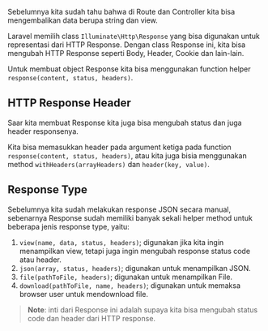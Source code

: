 Sebelumnya kita sudah tahu bahwa di Route dan Controller kita bisa mengembalikan data berupa string dan view.

Laravel memilih class `Illuminate\Http\Response` yang bisa digunakan untuk representasi dari HTTP Response. Dengan class Response ini, kita bisa mengubah HTTP Response seperti Body, Header, Cookie dan lain-lain.

Untuk membuat object Response kita bisa menggunakan function helper `response(content, status, headers)`.

## HTTP Response Header

Saar kita membuat Response kita juga bisa mengubah status dan juga header responsenya.

Kita bisa memasukkan header pada argument ketiga pada function `response(content, status, headers)`, atau kita juga bisia menggunakan method `withHeaders(arrayHeaders)` dan `header(key, value)`.

## Response Type

Sebelumnya kita sudah melakukan response JSON secara manual, sebenarnya Response sudah memiliki banyak sekali helper method untuk beberapa jenis response type, yaitu:
1. `view(name, data, status, headers)`;  digunakan jika kita ingin menampilkan view, tetapi juga ingin mengubah response status code atau header.
2. `json(array, status, headers)`; digunakan untuk menampilkan JSON.
3. `file(pathToFile, headers)`; digunakan untuk menampilkan File.
4. `download(pathToFile, name, headers)`; digunakan untuk memaksa browser user untuk mendownload file.

> **Note**: inti dari Response ini adalah supaya kita bisa mengubah status code dan header dari HTTP response.